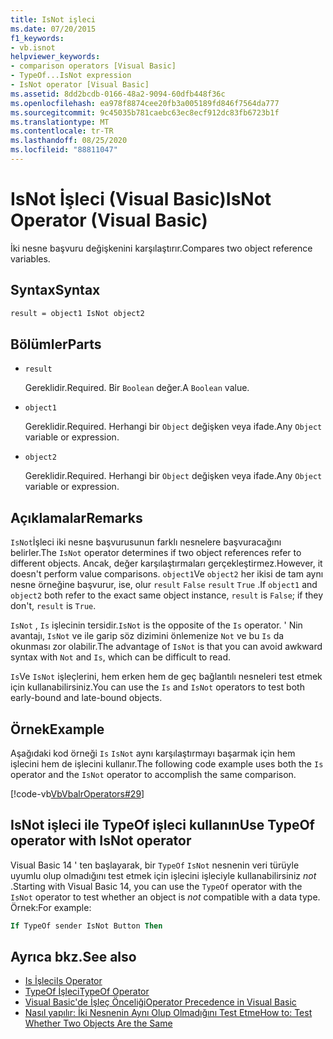 ```yaml
---
title: IsNot işleci
ms.date: 07/20/2015
f1_keywords:
- vb.isnot
helpviewer_keywords:
- comparison operators [Visual Basic]
- TypeOf...IsNot expression
- IsNot operator [Visual Basic]
ms.assetid: 8dd2bcdb-0166-48a2-9094-60dfb448f36c
ms.openlocfilehash: ea978f8874cee20fb3a005189fd846f7564da777
ms.sourcegitcommit: 9c45035b781caebc63ec8ecf912dc83fb6723b1f
ms.translationtype: MT
ms.contentlocale: tr-TR
ms.lasthandoff: 08/25/2020
ms.locfileid: "88811047"
---
```

# <a name="isnot-operator-visual-basic"></a><span data-ttu-id="5565d-102">IsNot İşleci (Visual Basic)</span><span class="sxs-lookup"><span data-stu-id="5565d-102">IsNot Operator (Visual Basic)</span></span>

<span data-ttu-id="5565d-103">İki nesne başvuru değişkenini karşılaştırır.</span><span class="sxs-lookup"><span data-stu-id="5565d-103">Compares two object reference variables.</span></span>

## <a name="syntax"></a><span data-ttu-id="5565d-104">Syntax</span><span class="sxs-lookup"><span data-stu-id="5565d-104">Syntax</span></span>

```vb
result = object1 IsNot object2
```

## <a name="parts"></a><span data-ttu-id="5565d-105">Bölümler</span><span class="sxs-lookup"><span data-stu-id="5565d-105">Parts</span></span>

- `result`

  <span data-ttu-id="5565d-106">Gereklidir.</span><span class="sxs-lookup"><span data-stu-id="5565d-106">Required.</span></span> <span data-ttu-id="5565d-107">Bir `Boolean` değer.</span><span class="sxs-lookup"><span data-stu-id="5565d-107">A `Boolean` value.</span></span>

- `object1`

  <span data-ttu-id="5565d-108">Gereklidir.</span><span class="sxs-lookup"><span data-stu-id="5565d-108">Required.</span></span> <span data-ttu-id="5565d-109">Herhangi bir `Object` değişken veya ifade.</span><span class="sxs-lookup"><span data-stu-id="5565d-109">Any `Object` variable or expression.</span></span>

- `object2`

  <span data-ttu-id="5565d-110">Gereklidir.</span><span class="sxs-lookup"><span data-stu-id="5565d-110">Required.</span></span> <span data-ttu-id="5565d-111">Herhangi bir `Object` değişken veya ifade.</span><span class="sxs-lookup"><span data-stu-id="5565d-111">Any `Object` variable or expression.</span></span>

## <a name="remarks"></a><span data-ttu-id="5565d-112">Açıklamalar</span><span class="sxs-lookup"><span data-stu-id="5565d-112">Remarks</span></span>

<span data-ttu-id="5565d-113">`IsNot`İşleci iki nesne başvurusunun farklı nesnelere başvuracağını belirler.</span><span class="sxs-lookup"><span data-stu-id="5565d-113">The `IsNot` operator determines if two object references refer to different objects.</span></span> <span data-ttu-id="5565d-114">Ancak, değer karşılaştırmaları gerçekleştirmez.</span><span class="sxs-lookup"><span data-stu-id="5565d-114">However, it doesn't perform value comparisons.</span></span> <span data-ttu-id="5565d-115">`object1`Ve `object2` her ikisi de tam aynı nesne örneğine başvurur, ise, olur `result` `False` `result` `True` .</span><span class="sxs-lookup"><span data-stu-id="5565d-115">If `object1` and `object2` both refer to the exact same object instance, `result` is `False`; if they don't, `result` is `True`.</span></span>

<span data-ttu-id="5565d-116">`IsNot` , `Is` işlecinin tersidir.</span><span class="sxs-lookup"><span data-stu-id="5565d-116">`IsNot` is the opposite of the `Is` operator.</span></span> <span data-ttu-id="5565d-117">' Nin avantajı, `IsNot` ve ile garip söz dizimini önlemenize `Not` ve bu `Is` da okunması zor olabilir.</span><span class="sxs-lookup"><span data-stu-id="5565d-117">The advantage of `IsNot` is that you can avoid awkward syntax with `Not` and `Is`, which can be difficult to read.</span></span>

 <span data-ttu-id="5565d-118">`Is`Ve `IsNot` işleçlerini, hem erken hem de geç bağlantılı nesneleri test etmek için kullanabilirsiniz.</span><span class="sxs-lookup"><span data-stu-id="5565d-118">You can use the `Is` and `IsNot` operators to test both early-bound and late-bound objects.</span></span>

## <a name="example"></a><span data-ttu-id="5565d-119">Örnek</span><span class="sxs-lookup"><span data-stu-id="5565d-119">Example</span></span>

<span data-ttu-id="5565d-120">Aşağıdaki kod örneği `Is` `IsNot` aynı karşılaştırmayı başarmak için hem işlecini hem de işlecini kullanır.</span><span class="sxs-lookup"><span data-stu-id="5565d-120">The following code example uses both the `Is` operator and the `IsNot` operator to accomplish the same comparison.</span></span>

[!code-vb[VbVbalrOperators#29](~/samples/snippets/visualbasic/VS_Snippets_VBCSharp/VbVbalrOperators/VB/Class1.vb#29)]

## <a name="use-typeof-operator-with-isnot-operator"></a><span data-ttu-id="5565d-121">IsNot işleci ile TypeOf işleci kullanın</span><span class="sxs-lookup"><span data-stu-id="5565d-121">Use TypeOf operator with IsNot operator</span></span>

<span data-ttu-id="5565d-122">Visual Basic 14 ' ten başlayarak, bir `TypeOf` `IsNot` nesnenin veri türüyle uyumlu olup olmadığını test etmek için işlecini işleciyle kullanabilirsiniz *not* .</span><span class="sxs-lookup"><span data-stu-id="5565d-122">Starting with Visual Basic 14, you can use the `TypeOf` operator with the `IsNot` operator to test whether an object is *not* compatible with a data type.</span></span> <span data-ttu-id="5565d-123">Örnek:</span><span class="sxs-lookup"><span data-stu-id="5565d-123">For example:</span></span>

```vb
If TypeOf sender IsNot Button Then
```

## <a name="see-also"></a><span data-ttu-id="5565d-124">Ayrıca bkz.</span><span class="sxs-lookup"><span data-stu-id="5565d-124">See also</span></span>

- [<span data-ttu-id="5565d-125">Is İşleci</span><span class="sxs-lookup"><span data-stu-id="5565d-125">Is Operator</span></span>](is-operator.md)
- [<span data-ttu-id="5565d-126">TypeOf İşleci</span><span class="sxs-lookup"><span data-stu-id="5565d-126">TypeOf Operator</span></span>](typeof-operator.md)
- [<span data-ttu-id="5565d-127">Visual Basic'de İşleç Önceliği</span><span class="sxs-lookup"><span data-stu-id="5565d-127">Operator Precedence in Visual Basic</span></span>](operator-precedence.md)
- [<span data-ttu-id="5565d-128">Nasıl yapılır: İki Nesnenin Aynı Olup Olmadığını Test Etme</span><span class="sxs-lookup"><span data-stu-id="5565d-128">How to: Test Whether Two Objects Are the Same</span></span>](../../programming-guide/language-features/operators-and-expressions/how-to-test-whether-two-objects-are-the-same.md)
